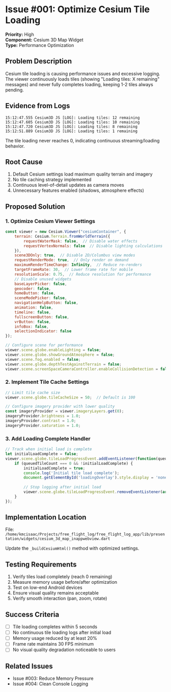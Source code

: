 # Issue #001: Optimize Cesium Tile Loading

**Priority:** High  
**Component:** Cesium 3D Map Widget  
**Type:** Performance Optimization  

## Problem Description

Cesium tile loading is causing performance issues and excessive logging. The viewer continuously loads tiles (showing "Loading tiles: X remaining" messages) and never fully completes loading, keeping 1-2 tiles always pending.

## Evidence from Logs

```
15:12:47.555 Cesium3D JS [LOG]: Loading tiles: 12 remaining
15:12:47.605 Cesium3D JS [LOG]: Loading tiles: 10 remaining
15:12:47.720 Cesium3D JS [LOG]: Loading tiles: 8 remaining
15:12:51.889 Cesium3D JS [LOG]: Loading tiles: 1 remaining
```

The tile loading never reaches 0, indicating continuous streaming/loading behavior.

## Root Cause

1. Default Cesium settings load maximum quality terrain and imagery
2. No tile caching strategy implemented
3. Continuous level-of-detail updates as camera moves
4. Unnecessary features enabled (shadows, atmosphere effects)

## Proposed Solution

### 1. Optimize Cesium Viewer Settings

```javascript
const viewer = new Cesium.Viewer("cesiumContainer", {
    terrain: Cesium.Terrain.fromWorldTerrain({
        requestWaterMask: false,  // Disable water effects
        requestVertexNormals: false  // Disable lighting calculations
    }),
    scene3DOnly: true,  // Disable 2D/Columbus view modes
    requestRenderMode: true,  // Only render on demand
    maximumRenderTimeChange: Infinity,  // Reduce re-renders
    targetFrameRate: 30,  // Lower frame rate for mobile
    resolutionScale: 0.75,  // Reduce resolution for performance
    // Disable unused widgets
    baseLayerPicker: false,
    geocoder: false,
    homeButton: false,
    sceneModePicker: false,
    navigationHelpButton: false,
    animation: false,
    timeline: false,
    fullscreenButton: false,
    vrButton: false,
    infoBox: false,
    selectionIndicator: false
});

// Configure scene for performance
viewer.scene.globe.enableLighting = false;
viewer.scene.globe.showGroundAtmosphere = false;
viewer.scene.fog.enabled = false;
viewer.scene.globe.depthTestAgainstTerrain = false;
viewer.scene.screenSpaceCameraController.enableCollisionDetection = false;
```

### 2. Implement Tile Cache Settings

```javascript
// Limit tile cache size
viewer.scene.globe.tileCacheSize = 50;  // Default is 100

// Configure imagery provider with lower quality
const imageryProvider = viewer.imageryLayers.get(0);
imageryProvider.brightness = 1.0;
imageryProvider.contrast = 1.0;
imageryProvider.saturation = 1.0;
```

### 3. Add Loading Complete Handler

```javascript
// Track when initial load is complete
let initialLoadComplete = false;
viewer.scene.globe.tileLoadProgressEvent.addEventListener(function(queuedTileCount) {
    if (queuedTileCount === 0 && !initialLoadComplete) {
        initialLoadComplete = true;
        console.log('Initial tile load complete');
        document.getElementById('loadingOverlay').style.display = 'none';
        
        // Stop logging after initial load
        viewer.scene.globe.tileLoadProgressEvent.removeEventListener(arguments.callee);
    }
});
```

## Implementation Location

File: `/home/kmcisaac/Projects/free_flight_log/free_flight_log_app/lib/presentation/widgets/cesium_3d_map_inappwebview.dart`

Update the `_buildCesiumHtml()` method with optimized settings.

## Testing Requirements

1. Verify tiles load completely (reach 0 remaining)
2. Measure memory usage before/after optimization
3. Test on low-end Android devices
4. Ensure visual quality remains acceptable
5. Verify smooth interaction (pan, zoom, rotate)

## Success Criteria

- [ ] Tile loading completes within 5 seconds
- [ ] No continuous tile loading logs after initial load
- [ ] Memory usage reduced by at least 20%
- [ ] Frame rate maintains 30 FPS minimum
- [ ] No visual quality degradation noticeable to users

## Related Issues

- Issue #003: Reduce Memory Pressure
- Issue #004: Clean Console Logging